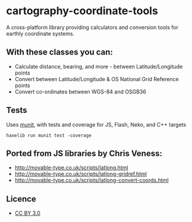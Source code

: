 cartography-coordinate-tools
============================

A cross-platform library providing calculators and conversion tools for earthly coordinate systems.


## With these classes you can:
* Calculate distance, bearing, and more - between Latitude/Longitude points
* Convert between Latitude/Longitude & OS National Grid Reference points
* Convert co-ordinates between WGS-84 and OSGB36

## Tests
Uses [munit](https://github.com/massiveinteractive/MassiveUnit/), with tests and coverage for JS, Flash, Neko, and C++ targets

`haxelib run munit test -coverage`


## Ported from JS libraries by Chris Veness:
* http://movable-type.co.uk/scripts/latlong.html
* http://movable-type.co.uk/scripts/latlong-gridref.html
* http://movable-type.co.uk/scripts/latlong-convert-coords.html

## Licence
* [CC BY 3.0](http://creativecommons.org/licenses/by/3.0/)
